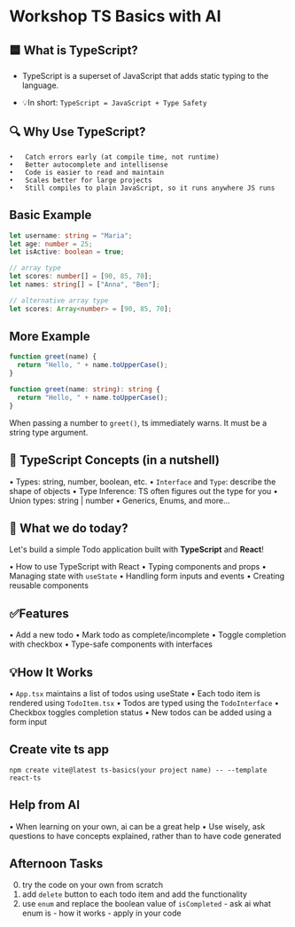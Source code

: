# Workshop TS Basics with AI

## 🟦 What is TypeScript?

- TypeScript is a superset of JavaScript that adds static typing to the language.

- 💡In short:
 `TypeScript = JavaScript + Type Safety`

## 🔍 Why Use TypeScript?
	•	Catch errors early (at compile time, not runtime)
	•	Better autocomplete and intellisense
	•	Code is easier to read and maintain
	•	Scales better for large projects
	•	Still compiles to plain JavaScript, so it runs anywhere JS runs


## Basic Example
```ts
let username: string = "Maria";
let age: number = 25;
let isActive: boolean = true;

// array type
let scores: number[] = [90, 85, 70];
let names: string[] = ["Anna", "Ben"];

// alternative array type
let scores: Array<number> = [90, 85, 70];
```
## More Example
```js
function greet(name) {
  return "Hello, " + name.toUpperCase();
}
```

```ts
function greet(name: string): string {
  return "Hello, " + name.toUpperCase();
}
```

When passing a number to `greet()`, ts immediately warns. It must be a string type argument.

## 🧠 TypeScript Concepts (in a nutshell)
 • Types: string, number, boolean, etc.
 • `Interface` and `Type`: describe the shape of objects
 • Type Inference: TS often figures out the type for you
 • Union types: string | number 
 • Generics, Enums, and more…


## 🚀 What we do today?

Let's build a simple Todo application built with **TypeScript** and **React**!

• How to use TypeScript with React
• Typing components and props
• Managing state with `useState`
• Handling form inputs and events
• Creating reusable components

## ✅Features

• Add a new todo
• Mark todo as complete/incomplete
• Toggle completion with checkbox
• Type-safe components with interfaces

## 💡How It Works

  •	`App.tsx` maintains a list of todos using useState
  •	Each todo item is rendered using `TodoItem.tsx`
  •	Todos are typed using the `TodoInterface`
  •	Checkbox toggles completion status
  •	New todos can be added using a form input

## Create vite ts app

`npm create vite@latest ts-basics(your project name) -- --template react-ts`


## Help from AI
  • When learning on your own, ai can be a great help
  • Use wisely, ask questions to have concepts explained, rather than to have code generated


## Afternoon Tasks
  0. try the code on your own from scratch 
  1. add `delete` button to each todo item and add the functionality
  2. use `enum` and replace the boolean value of `isCompleted`
    - ask ai what enum is
    - how it works
    - apply in your code